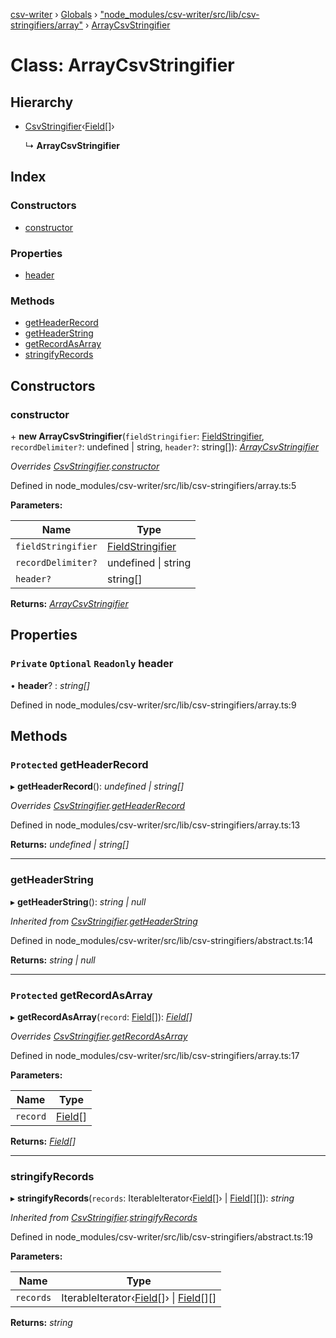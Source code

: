 [csv-writer](../README.md) › [Globals](../globals.md) › ["node_modules/csv-writer/src/lib/csv-stringifiers/array"](../modules/_node_modules_csv_writer_src_lib_csv_stringifiers_array_.md) › [ArrayCsvStringifier](_node_modules_csv_writer_src_lib_csv_stringifiers_array_.arraycsvstringifier.md)

# Class: ArrayCsvStringifier

## Hierarchy

* [CsvStringifier](_node_modules_csv_writer_src_lib_csv_stringifiers_abstract_.csvstringifier.md)‹[Field](../modules/_node_modules_csv_writer_src_lib_record_.md#field)[]›

  ↳ **ArrayCsvStringifier**

## Index

### Constructors

* [constructor](_node_modules_csv_writer_src_lib_csv_stringifiers_array_.arraycsvstringifier.md#constructor)

### Properties

* [header](_node_modules_csv_writer_src_lib_csv_stringifiers_array_.arraycsvstringifier.md#private-optional-readonly-header)

### Methods

* [getHeaderRecord](_node_modules_csv_writer_src_lib_csv_stringifiers_array_.arraycsvstringifier.md#protected-getheaderrecord)
* [getHeaderString](_node_modules_csv_writer_src_lib_csv_stringifiers_array_.arraycsvstringifier.md#getheaderstring)
* [getRecordAsArray](_node_modules_csv_writer_src_lib_csv_stringifiers_array_.arraycsvstringifier.md#protected-getrecordasarray)
* [stringifyRecords](_node_modules_csv_writer_src_lib_csv_stringifiers_array_.arraycsvstringifier.md#stringifyrecords)

## Constructors

###  constructor

\+ **new ArrayCsvStringifier**(`fieldStringifier`: [FieldStringifier](_node_modules_csv_writer_src_lib_field_stringifier_.fieldstringifier.md), `recordDelimiter?`: undefined | string, `header?`: string[]): *[ArrayCsvStringifier](_node_modules_csv_writer_src_lib_csv_stringifiers_array_.arraycsvstringifier.md)*

*Overrides [CsvStringifier](_node_modules_csv_writer_src_lib_csv_stringifiers_abstract_.csvstringifier.md).[constructor](_node_modules_csv_writer_src_lib_csv_stringifiers_abstract_.csvstringifier.md#constructor)*

Defined in node_modules/csv-writer/src/lib/csv-stringifiers/array.ts:5

**Parameters:**

Name | Type |
------ | ------ |
`fieldStringifier` | [FieldStringifier](_node_modules_csv_writer_src_lib_field_stringifier_.fieldstringifier.md) |
`recordDelimiter?` | undefined &#124; string |
`header?` | string[] |

**Returns:** *[ArrayCsvStringifier](_node_modules_csv_writer_src_lib_csv_stringifiers_array_.arraycsvstringifier.md)*

## Properties

### `Private` `Optional` `Readonly` header

• **header**? : *string[]*

Defined in node_modules/csv-writer/src/lib/csv-stringifiers/array.ts:9

## Methods

### `Protected` getHeaderRecord

▸ **getHeaderRecord**(): *undefined | string[]*

*Overrides [CsvStringifier](_node_modules_csv_writer_src_lib_csv_stringifiers_abstract_.csvstringifier.md).[getHeaderRecord](_node_modules_csv_writer_src_lib_csv_stringifiers_abstract_.csvstringifier.md#protected-abstract-getheaderrecord)*

Defined in node_modules/csv-writer/src/lib/csv-stringifiers/array.ts:13

**Returns:** *undefined | string[]*

___

###  getHeaderString

▸ **getHeaderString**(): *string | null*

*Inherited from [CsvStringifier](_node_modules_csv_writer_src_lib_csv_stringifiers_abstract_.csvstringifier.md).[getHeaderString](_node_modules_csv_writer_src_lib_csv_stringifiers_abstract_.csvstringifier.md#getheaderstring)*

Defined in node_modules/csv-writer/src/lib/csv-stringifiers/abstract.ts:14

**Returns:** *string | null*

___

### `Protected` getRecordAsArray

▸ **getRecordAsArray**(`record`: [Field](../modules/_node_modules_csv_writer_src_lib_record_.md#field)[]): *[Field](../modules/_node_modules_csv_writer_src_lib_record_.md#field)[]*

*Overrides [CsvStringifier](_node_modules_csv_writer_src_lib_csv_stringifiers_abstract_.csvstringifier.md).[getRecordAsArray](_node_modules_csv_writer_src_lib_csv_stringifiers_abstract_.csvstringifier.md#protected-abstract-getrecordasarray)*

Defined in node_modules/csv-writer/src/lib/csv-stringifiers/array.ts:17

**Parameters:**

Name | Type |
------ | ------ |
`record` | [Field](../modules/_node_modules_csv_writer_src_lib_record_.md#field)[] |

**Returns:** *[Field](../modules/_node_modules_csv_writer_src_lib_record_.md#field)[]*

___

###  stringifyRecords

▸ **stringifyRecords**(`records`: IterableIterator‹[Field](../modules/_node_modules_csv_writer_src_lib_record_.md#field)[]› | [Field](../modules/_node_modules_csv_writer_src_lib_record_.md#field)[][]): *string*

*Inherited from [CsvStringifier](_node_modules_csv_writer_src_lib_csv_stringifiers_abstract_.csvstringifier.md).[stringifyRecords](_node_modules_csv_writer_src_lib_csv_stringifiers_abstract_.csvstringifier.md#stringifyrecords)*

Defined in node_modules/csv-writer/src/lib/csv-stringifiers/abstract.ts:19

**Parameters:**

Name | Type |
------ | ------ |
`records` | IterableIterator‹[Field](../modules/_node_modules_csv_writer_src_lib_record_.md#field)[]› &#124; [Field](../modules/_node_modules_csv_writer_src_lib_record_.md#field)[][] |

**Returns:** *string*
